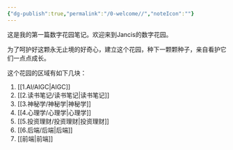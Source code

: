 ```yaml
---
{"dg-publish":true,"permalink":"/0-welcome//","noteIcon":""}
---
```


这是我的第一篇数字花园笔记。欢迎来到Jancis的数字花园。

为了呵护好这颗永无止境的好奇心，建立这个花园，种下一颗颗种子，亲自看护它们一点点成长。

这个花园的区域有如下几块：

1. [[1.AI/AIGC\|AIGC]]
2. [[2.读书笔记/读书笔记\|读书笔记]]
3. [[3.神秘学/神秘学\|神秘学]]
4. [[4.心理学/心理学\|心理学]]
5. [[5.投资理财/投资理财\|投资理财]]
6. [[6.后端/后端\|后端]]
7. [[前端\|前端]]
